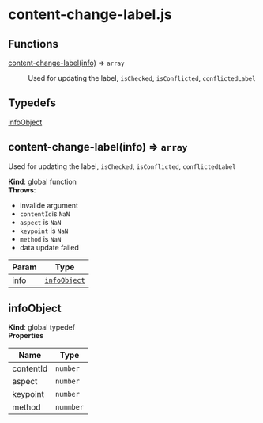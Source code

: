 # content-change-label.js
## Functions

<dl>
<dt><a href="#content-change-label">content-change-label(info)</a> ⇒ <code>array</code></dt>
<dd><p>Used for updating the label, <code>isChecked</code>, <code>isConflicted</code>, <code>conflictedLabel</code></p>
</dd>
</dl>

## Typedefs

<dl>
<dt><a href="#infoObject">infoObject</a></dt>
<dd></dd>
</dl>

<a name="content-change-label"></a>

## content-change-label(info) ⇒ <code>array</code>
Used for updating the label, `isChecked`, `isConflicted`, `conflictedLabel`

**Kind**: global function  
**Throws**:

- invalide argument
- `contentId`is `NaN`
- `aspect` is `NaN`
- `keypoint` is `NaN`
- `method` is `NaN`
- data update failed


| Param | Type |
| --- | --- |
| info | [<code>infoObject</code>](#infoObject) | 

<a name="infoObject"></a>

## infoObject
**Kind**: global typedef  
**Properties**

| Name | Type |
| --- | --- |
| contentId | <code>number</code> | 
| aspect | <code>number</code> | 
| keypoint | <code>number</code> | 
| method | <code>nummber</code> | 
